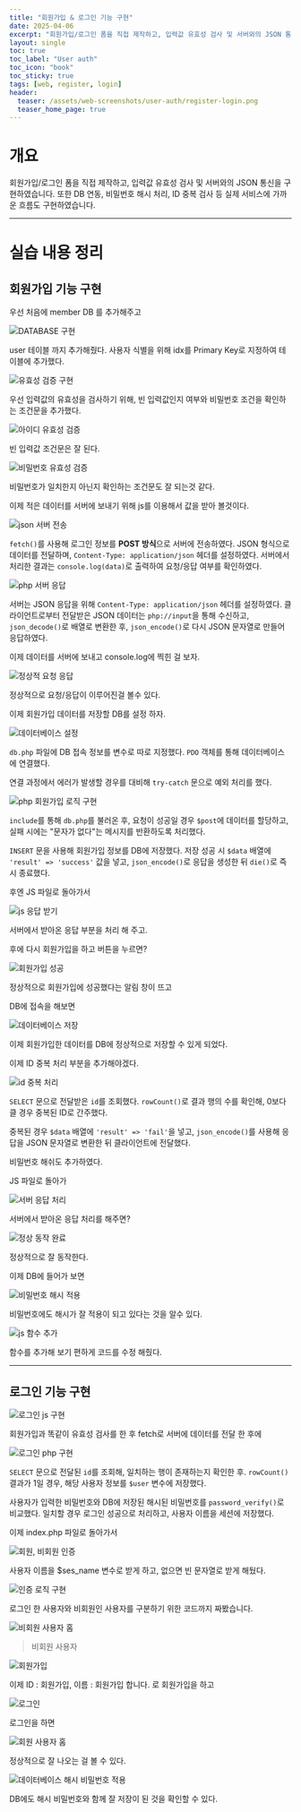 ```yaml
---
title: "회원가입 & 로그인 기능 구현"
date: 2025-04-06
excerpt: "회원가입/로그인 폼을 직접 제작하고, 입력값 유효성 검사 및 서버와의 JSON 통신을 구현하였다. 또한 DB 연동, 비밀번호 해시 처리, ID 중복 검사 등 실제 서비스에 가까운 흐름도 구현하였다."
layout: single
toc: true
toc_label: "User auth"
toc_icon: "book"
toc_sticky: true
tags: [web, register, login]
header:
  teaser: /assets/web-screenshots/user-auth/register-login.png
  teaser_home_page: true
---
```


# 개요

회원가입/로그인 폼을 직접 제작하고, 입력값 유효성 검사 및 서버와의 JSON 통신을 구현하였습니다. 
또한 DB 연동, 비밀번호 해시 처리, ID 중복 검사 등 실제 서비스에 가까운 흐름도 구현하였습니다.

---

# 실습 내용 정리

## 회원가입 기능 구현

우선 처음에 member DB 를 추가해주고 

![DATABASE 구현](/assets/web-screenshots/user-auth/database.png)

user 테이블 까지 추가해줬다. 사용자 식별을 위해 idx를 Primary Key로 지정하여 테이블에 추가했다.

![유효성 검증 구현](/assets/web-screenshots/user-auth/form_validation.png)

우선 입력값의 유효성을 검사하기 위해, 빈 입력값인지 여부와 비밀번호 조건을 확인하는 조건문을 추가했다.

![아이디 유효성 검증](/assets/web-screenshots/user-auth/validation_id_empty.png)

빈 입력값 조건문은 잘 된다.

![비밀번호 유효성 검증](/assets/web-screenshots/user-auth/validation_ps_empty.png)

비밀번호가 일치한지 아닌지 확인하는 조건문도 잘 되는것 같다.

이제 적은 데이터를 서버에 보내기 위해 js를 이용해서 값을 받아 볼것이다.

![json 서버 전송](/assets/web-screenshots/user-auth/register_json.png)

`fetch()`를 사용해 로그인 정보를 **POST 방식**으로 서버에 전송하였다.
JSON 형식으로 데이터를 전달하며, `Content-Type: application/json` 헤더를 설정하였다.
서버에서 처리한 결과는 `console.log(data)`로 출력하여 요청/응답 여부를 확인하였다.


![php 서버 응답](/assets/web-screenshots/user-auth/php_json_api_handler.png)

서버는 JSON 응답을 위해 `Content-Type: application/json` 헤더를 설정하였다.
클라이언트로부터 전달받은 JSON 데이터는 `php://input`을 통해 수신하고, `json_decode()`로 배열로 변환한 후, `json_encode()`로 다시 JSON 문자열로 만들어 응답하였다.

이제 데이터를 서버에 보내고 console.log에 찍힌 걸 보자.

![정상적 요청 응답](/assets/web-screenshots/user-auth/console_json_response.png)

정상적으로 요청/응답이 이루어진걸 볼수 있다.

이제 회원가입 데이터를 저장할 DB를 설정 하자.

![데이터베이스 설정](/assets/web-screenshots/user-auth/php_pdo_db_connect.png)

`db.php` 파일에 DB 접속 정보를 변수로 따로 지정했다.
`PDO` 객체를 통해 데이터베이스에 연결했다.

연결 과정에서 에러가 발생할 경우를 대비해 `try-catch` 문으로 예외 처리를 했다.


![php 회원가입 로직 구현](/assets/web-screenshots/user-auth/php_signup_insert_handler.png)

`include`를 통해 `db.php`를 불러온 후,
요청이 성공일 경우 `$post`에 데이터를 할당하고, 실패 시에는 "문자가 없다"는 메시지를 반환하도록 처리했다.

`INSERT` 문을 사용해 회원가입 정보를 DB에 저장했다.
저장 성공 시 `$data` 배열에 `'result' => 'success'` 값을 넣고, `json_encode()`로 응답을 생성한 뒤 `die()`로 즉시 종료했다.

후엔 JS 파일로 돌아가서

![js 응답 받기](/assets/web-screenshots/user-auth/signup_success_redirect.png)

서버에서 받아온 응답 부분을 처리 해 주고.

 
후에 다시 회원가입을 하고 버튼을 누르면?

![회원가입 성공](/assets/web-screenshots/user-auth/signup_success_alert.png)

정상적으로 회원가입에 성공했다는 알림 창이 뜨고

DB에 접속을 해보면

![데이터베이스 저장](/assets/web-screenshots/user-auth/signup_success_db_saved.png)

이제 회원가입한 데이터를 DB에 정상적으로 저장할 수 있게 되었다.

이제 ID 중복 처리 부분을 추가해야겠다.

![id 중복 처리](/assets/web-screenshots/user-auth/php_signup_duplicate_check_hash.png)

`SELECT` 문으로 전달받은 `id`를 조회했다.
`rowCount()`로 결과 행의 수를 확인해, 0보다 클 경우 중복된 ID로 간주했다.

중복된 경우 `$data` 배열에 `'result' => 'fail'`을 넣고,
`json_encode()`를 사용해 응답을 JSON 문자열로 변환한 뒤 클라이언트에 전달했다.

비밀번호 해쉬도 추가하였다.

JS 파일로 돌아가 

![서버 응답 처리](/assets/web-screenshots/user-auth/js_duplicate_id_alert.png)

서버에서 받아온 응답 처리를 해주면?

![정상 동작 완료](/assets/web-screenshots/user-auth/duplicate_id_alert_popup.png)

정상적으로 잘 동작한다.

이제 DB에 들어가 보면

![비밀번호 해시 적용](/assets/web-screenshots/user-auth/signup_password_hash_result.png)

비밀번호에도 해시가 잘 적용이 되고 있다는 것을 알수 있다.

![js 함수 추가](/assets/web-screenshots/user-auth/js_signup_async_handler.png)

함수를 추가해 보기 편하게 코드를 수정 해줬다.

---

## 로그인 기능 구현

![로그인 js 구현](/assets/web-screenshots/user-auth/js_login_async_handler.png)

회원가입과 똑같이 유효성 검사를 한 후 fetch로 서버에 데이터를 전달 한 후에

![로그인 php 구현](/assets/web-screenshots/user-auth/php_login_verify_session.png)

`SELECT` 문으로 전달된 `id`를 조회해, 일치하는 행이 존재하는지 확인한 후.
`rowCount()` 결과가 1일 경우, 해당 사용자 정보를 `$user` 변수에 저장했다.

사용자가 입력한 비밀번호와 DB에 저장된 해시된 비밀번호를 `password_verify()`로 비교했다.
일치할 경우 로그인 성공으로 처리하고, 사용자 이름을 세션에 저장했다.

이제 index.php 파일로 돌아가서

![회원, 비회원 인증](/assets/web-screenshots/user-auth/php_session_get_username.png)

사용자 이름을 $ses_name 변수로 받게 하고, 없으면 빈 문자열로 받게 해뒀다.

![인증 로직 구현](/assets/web-screenshots/user-auth/php_session_based_rendering.png)

로그인 한 사용자와 비회원인 사용자를 구분하기 위한 코드까지 짜봤습니다.

![비회원 사용자 홈](/assets/web-screenshots/user-auth/html_guest_home_screen.png)

> 비회원 사용자

![회원가입](/assets/web-screenshots/user-auth/signup_success_alert_ui.png)

이제 ID : 회원가입, 이름 : 회원가입 합니다. 로 회원가입을 하고

![로그인](/assets/web-screenshots/user-auth/html_login_input_screen.png)

로그인을 하면

![회원 사용자 홈](/assets/web-screenshots/user-auth/login_success_ui_rendered.png)

정상적으로 잘 나오는 걸 볼 수 있다.

![데이터베이스 해시 비밀번호 적용](/assets/web-screenshots/user-auth/db_userinfo_password_hashed.png)

DB에도 해시 비밀번호와 함께 잘 저장이 된 것을 확인할 수 있다.
